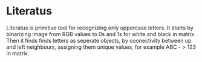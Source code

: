# Literatus
Literatus is primitive tool for recognizing only uppercase letters. It starts by binarizing image from RGB values to 0s and 1s for white and black in matrix. Then it finds finds letters as seperate objects, by coonectivity between up and left neighbours, assigning them unique values, for example ABC - > 123 in matrix.
